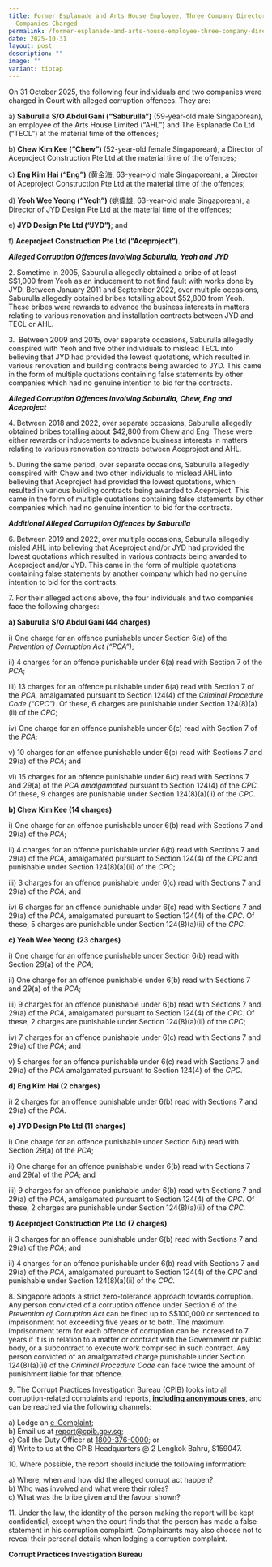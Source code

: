 ```yaml
---
title: Former Esplanade and Arts House Employee, Three Company Directors and Two
  Companies Charged
permalink: /former-esplanade-and-arts-house-employee-three-company-directors-and-two-companies-charged/
date: 2025-10-31
layout: post
description: ""
image: ""
variant: tiptap
---
```

<p>On 31 October 2025, the following four individuals and two companies were
charged in Court with alleged corruption offences. They are:</p>
<p>a)&nbsp;<strong>Saburulla S/O Abdul Gani</strong>  <strong>(“Saburulla”)</strong> (59-year-old
male Singaporean), an employee of the Arts House Limited (“AHL”) and The
Esplanade Co Ltd (“TECL”) at the material time of the offences;</p>
<p>b) <strong>Chew Kim Kee (“Chew”)</strong> (52-year-old female Singaporean),
a Director of Aceproject Construction Pte Ltd at the material time of the
offences;</p>
<p>c)&nbsp;<strong>Eng Kim Hai (“Eng”)</strong> (黄金海, 63-year-old male Singaporean),
a Director of Aceproject Construction Pte Ltd at the material time of the
offences;</p>
<p>d)&nbsp;<strong>Yeoh Wee Yeong (“Yeoh”)</strong> (姚偉雄, 63-year-old male
Singaporean), a Director of JYD Design Pte Ltd at the material time of
the offences;</p>
<p>e)&nbsp;<strong>JYD Design Pte Ltd (“JYD”)</strong>; and</p>
<p>f)&nbsp;<strong>Aceproject Construction Pte Ltd (“Aceproject”)</strong>.</p>
<p><strong><em>Alleged Corruption Offences Involving Saburulla, Yeoh and JYD</em></strong>
</p>
<p>2.&nbsp;Sometime in 2005, Saburulla allegedly obtained a bribe of at least
S$1,000 from Yeoh as an inducement to not find fault with works done by
JYD. Between January 2011 and September 2022, over multiple occasions,
Saburulla allegedly obtained bribes totalling about $52,800 from Yeoh.
These bribes were rewards to advance the business interests in matters
relating to various renovation and installation contracts between JYD and
TECL or AHL.</p>
<p>3.&nbsp;&nbsp;Between 2009 and 2015, over separate occasions, Saburulla
allegedly conspired with Yeoh and five other individuals to mislead TECL
into believing that JYD had provided the lowest quotations, which resulted
in various renovation and building contracts being awarded to JYD. This
came in the form of multiple quotations containing false statements by
other companies which had no genuine intention to bid for the contracts.</p>
<p><strong><em>Alleged Corruption Offences Involving Saburulla, Chew, Eng and Aceproject</em></strong>
</p>
<p>4.&nbsp;Between 2018 and 2022, over separate occasions, Saburulla allegedly
obtained bribes totalling about $42,800 from Chew and Eng. These were either
rewards or inducements to advance business interests in matters relating
to various renovation contracts between Aceproject and AHL.</p>
<p>5.&nbsp;During the same period, over separate occasions, Saburulla allegedly
conspired with Chew and two other individuals to mislead AHL into believing
that Aceproject had provided the lowest quotations, which resulted in various
building contracts being awarded to Aceproject. This came in the form of
multiple quotations containing false statements by other companies which
had no genuine intention to bid for the contracts.</p>
<p><strong><em>Additional Alleged Corruption Offences by Saburulla</em></strong>
</p>
<p>6.&nbsp;Between 2019 and 2022, over multiple occasions, Saburulla allegedly
misled AHL into believing that Aceproject and/or JYD had provided the lowest
quotations which resulted in various contracts being awarded to Aceproject
and/or JYD. This came in the form of multiple quotations containing false
statements by another company which had no genuine intention to bid for
the contracts.</p>
<p>7. For their alleged actions above, the four individuals and two companies
face the following charges:</p>
<p><strong>a)&nbsp;Saburulla S/O Abdul Gani (44 charges)</strong>
</p>
<p>i)&nbsp;One charge for an offence punishable under Section 6(a) of the <em>Prevention of Corruption Act (“PCA”)</em>;</p>
<p>ii)&nbsp;4 charges for an offence punishable under 6(a) read with Section
7 of the <em>PCA</em>;</p>
<p>iii)&nbsp;13 charges for an offence punishable under 6(a) read with Section
7 of the <em>PCA,</em> amalgamated pursuant to Section 124(4) of the<em> Criminal Procedure Code (“CPC”)</em>.
Of these, 6 charges are punishable under Section 124(8)(a)(ii) of the <em>CPC</em>;</p>
<p>iv)&nbsp;One charge for an offence punishable under 6(c) read with Section
7 of the <em>PCA;</em>
</p>
<p>v)&nbsp;10 charges for an offence punishable under 6(c) read with Sections
7 and 29(a) of the <em>PCA</em>; and</p>
<p>vi)&nbsp;15 charges for an offence punishable under 6(c) read with Sections
7 and 29(a) of the <em>PCA amalgamated</em> pursuant to Section 124(4) of
the<em> CPC</em>. Of these, 9 charges are punishable under Section 124(8)(a)(ii)
of the <em>CPC.</em>
</p>
<p><strong>b)&nbsp;Chew Kim Kee (14 charges)</strong>
</p>
<p>i)&nbsp;One charge for an offence punishable under 6(b) read with Sections
7 and 29(a) of the <em>PCA</em>;</p>
<p>ii) 4 charges for an offence punishable under 6(b) read with Sections
7 and 29(a) of the <em>PCA</em>, amalgamated pursuant to Section 124(4)
of the <em>CPC </em>and punishable under Section 124(8)(a)(ii) of the <em>CPC</em>;</p>
<p>iii)&nbsp;3 charges for an offence punishable under 6(c) read with Sections
7 and 29(a) of the <em>PCA</em>; and</p>
<p>iv)&nbsp;6 charges for an offence punishable under 6(c) read with Sections
7 and 29(a) of the <em>PCA,</em> amalgamated pursuant to Section 124(4) of
the <em>CPC</em>. Of these, 5 charges are punishable under Section 124(8)(a)(ii)
of the <em>CPC.</em>
</p>
<p><strong>c)&nbsp;Yeoh Wee Yeong (23 charges)</strong>
</p>
<p>i)&nbsp;One charge for an offence punishable under Section 6(b) read with
Section 29(a) of the <em>PCA</em>;</p>
<p>ii)&nbsp;One charge for an offence punishable under 6(b) read with Sections
7 and 29(a) of the <em>PCA</em>;</p>
<p>iii)&nbsp;9 charges for an offence punishable under 6(b) read with Sections
7 and 29(a) of the <em>PCA</em>, amalgamated pursuant to Section 124(4)
of the <em>CPC</em>. Of these, 2 charges are punishable under Section 124(8)(a)(ii)
of the <em>CPC</em>;</p>
<p>iv)&nbsp;7 charges for an offence punishable under 6(c) read with Sections
7 and 29(a) of the <em>PCA</em>; and</p>
<p>v)&nbsp;5 charges for an offence punishable under 6(c) read with Sections
7 and 29(a) of the <em>PCA</em> amalgamated pursuant to Section 124(4) of
the <em>CPC</em>.</p>
<p><strong>d)&nbsp;Eng Kim Hai (2 charges)</strong>
</p>
<p>i)&nbsp;2 charges for an offence punishable under 6(b) read with Sections
7 and 29(a) of the <em>PCA.</em>
</p>
<p><strong>e)&nbsp;JYD Design Pte Ltd (11 charges)</strong>
</p>
<p>i)&nbsp;One charge for an offence punishable under Section 6(b) read with
Section 29(a) of the <em>PCA</em>;</p>
<p>ii)&nbsp;One charge for an offence punishable under 6(b) read with Sections
7 and 29(a) of the <em>PCA</em>; and</p>
<p>iii)&nbsp;9 charges for an offence punishable under 6(b) read with Sections
7 and 29(a) of the <em>PCA</em>, amalgamated pursuant to Section 124(4)
of the <em>CPC</em>. Of these, 2 charges are punishable under Section 124(8)(a)(ii)
of the <em>CPC.</em>
</p>
<p><strong>f)&nbsp;Aceproject Construction Pte Ltd (7 charges)</strong>
</p>
<p>i)&nbsp;3 charges for an offence punishable under 6(b) read with Sections
7 and 29(a) of the <em>PCA</em>; and</p>
<p>ii)&nbsp;4 charges for an offence punishable under 6(b) read with Sections
7 and 29(a) of the <em>PCA</em>, amalgamated pursuant to Section 124(4)
of the <em>CPC </em>and punishable under Section 124(8)(a)(ii) of the <em>CPC.</em>
</p>
<p>8.&nbsp;Singapore adopts a strict zero-tolerance approach towards corruption.
Any person convicted of a corruption offence under Section 6 of the <em>Prevention of Corruption Act</em> can
be fined up to S$100,000 or sentenced to imprisonment not exceeding five
years or to both. The maximum imprisonment term for each offence of corruption
can be increased to 7 years if it is in relation to a matter or contract
with the Government or public body, or a subcontract to execute work comprised
in such contract. Any person convicted of an amalgamated charge punishable
under Section 124(8)(a)(ii) of the <em>Criminal Procedure Code</em> can face
twice the amount of punishment liable for that offence.</p>
<p>9. The Corrupt Practices Investigation Bureau (CPIB) looks into all corruption-related
complaints and reports, <strong><u>including anonymous ones</u></strong>,
and can be reached via the following channels:</p>
<p>a) Lodge an <a href="https://www.cpib.gov.sg/e-services/e-complaint-for-corrupt-conduct/" rel="noopener nofollow" target="_blank"><u>e-Complaint</u></a>;
<br>b) Email us at <a href="https://guide.isomer.gov.sg/guide/your-workspace/pages/new-editor-editing-page" rel="noopener noreferrer nofollow" target="_blank"><u>report@cpib.gov.sg</u></a>;&nbsp;
<br>c) Call the Duty Officer at <a href="tel:1800-376-0000" rel="noopener noreferrer nofollow" target="_blank"><u>1800-376-0000</u></a>; or
<br>d) Write to us at the CPIB Headquarters @ 2 Lengkok Bahru, S159047.</p>
<p>10. Where possible, the report should include the following information:</p>
<p>a) Where, when and how did the alleged corrupt act happen?
<br>b) Who was involved and what were their roles?
<br>c) What was the bribe given and the favour shown?</p>
<p>11. Under the law, the identity of the person making the report will be
kept confidential, except when the court finds that the person has made
a false statement in his corruption complaint. Complainants may also choose
not to reveal their personal details when lodging a corruption complaint.</p>
<p><strong>Corrupt Practices Investigation Bureau</strong>
</p>
